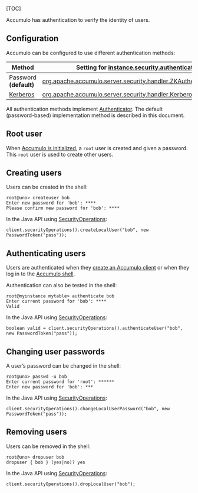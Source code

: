 [TOC]

Accumulo has authentication to verify the identity of users.

Configuration
-------------------------------------------------------------------------------------------

Accumulo can be configured to use different authentication methods:

| Method                 | Setting for [instance.security.authenticator]($Server-Properties-2.x#instance_security_authenticator)                                                                                                                                     |
|------------------------|----------------------------------------------------------------------------------------------------------------------------------------------------------------------------------------------------------------------|
| Password **(default)** | [org.apache.accumulo.server.security.handler.ZKAuthenticator](https://static.javadoc.io/org.apache.accumulo/accumulo-server-base/2.1.2/org/apache/accumulo/server/security/handler/ZKAuthenticator.html)             |
| [Kerberos]($Kerberos)          | [org.apache.accumulo.server.security.handler.KerberosAuthenticator](https://static.javadoc.io/org.apache.accumulo/accumulo-server-base/2.1.2/org/apache/accumulo/server/security/handler/KerberosAuthenticator.html) |

All authentication methods implement [Authenticator](https://static.javadoc.io/org.apache.accumulo/accumulo-server-base/2.1.2/org/apache/accumulo/server/security/handler/Authenticator.html). The default (password-based) implementation method is described in this document.

Root user
-----------------------------------------------------------------------------------

When [Accumulo is initialized]($Setup#initialization), a `root` user is created and given a password. This `root` user is used to create other users.

Creating users
---------------------------------------------------------------------------------------------

Users can be created in the shell:

```
root@uno> createuser bob
Enter new password for 'bob': ****
Please confirm new password for 'bob': ****
```

In the Java API using [SecurityOperations](https://static.javadoc.io/org.apache.accumulo/accumulo-core/2.1.2/org/apache/accumulo/core/client/admin/SecurityOperations.html):

```
client.securityOperations().createLocalUser("bob", new PasswordToken("pass"));
```

Authenticating users
---------------------------------------------------------------------------------------------------------

Users are authenticated when they [create an Accumulo client]($Accumulo-Clients#creating-an-accumulo-client) or when they log in to the [Accumulo shell](https://accumulo.apache.org/docs/2.x/getting-started/shell).

Authentication can also be tested in the shell:

```
root@myinstance mytable> authenticate bob
Enter current password for 'bob': ****
Valid
```

In the Java API using [SecurityOperations](https://static.javadoc.io/org.apache.accumulo/accumulo-core/2.1.2/org/apache/accumulo/core/client/admin/SecurityOperations.html):

```
boolean valid = client.securityOperations().authenticateUser("bob", new PasswordToken("pass"));
```

Changing user passwords
---------------------------------------------------------------------------------------------------------------

A user’s password can be changed in the shell:

```
root@uno> passwd -u bob
Enter current password for 'root': ******
Enter new password for 'bob': ***
```

In the Java API using [SecurityOperations](https://static.javadoc.io/org.apache.accumulo/accumulo-core/2.1.2/org/apache/accumulo/core/client/admin/SecurityOperations.html):

```
client.securityOperations().changeLocalUserPassword("bob", new PasswordToken("pass"));
```

Removing users
---------------------------------------------------------------------------------------------

Users can be removed in the shell:

```
root@uno> dropuser bob
dropuser { bob } (yes|no)? yes
```

In the Java API using [SecurityOperations](https://static.javadoc.io/org.apache.accumulo/accumulo-core/2.1.2/org/apache/accumulo/core/client/admin/SecurityOperations.html):

```
client.securityOperations().dropLocalUser("bob");
```
